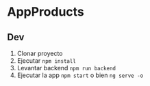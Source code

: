 # AppProducts

## Dev

1. Clonar proyecto
2. Ejecutar ``` npm install ```
3. Levantar backend ```npm run backend```
4. Ejecutar la app ``` npm start ``` o bien ``` ng serve -o ```
 